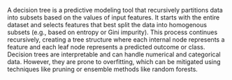 A decision tree is a predictive modeling tool that recursively partitions data into subsets based on the values of input features. It starts with the entire dataset and selects features that best split the data into homogenous subsets (e.g., based on entropy or Gini impurity). This process continues recursively, creating a tree structure where each internal node represents a feature and each leaf node represents a predicted outcome or class. Decision trees are interpretable and can handle numerical and categorical data. However, they are prone to overfitting, which can be mitigated using techniques like pruning or ensemble methods like random forests.
